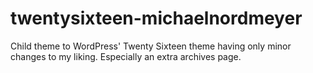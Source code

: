 # twentysixteen-michaelnordmeyer

Child theme to WordPress' Twenty Sixteen theme having only minor changes to my liking. Especially an extra archives page.
